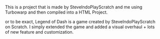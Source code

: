 This is a project that is made by SteveIndoPlayScratch and me using Turbowarp and then compiled into a HTML Project.

or to be exact, Legend of Dash is a game created by SteveIndoPlayScratch on Scratch. I simply extended the game and added a visual overhaul + lots of new feature and customization.
